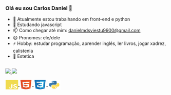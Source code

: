 ### Olá eu sou Carlos Daniel 👋

- 🔭 Atualmente estou trabalhando em front-end e python
- 🌱 Estudando javascript
- 📫 Como chegar até mim: danielmdsviestu9900@gmail.com
- 😄 Pronomes: ele/dele
- ⚡ Hobby: estudar programação, aprender inglês, ler livros, jogar xadrez, calistenia
- 🦾 Estetica
##
<div>
  <a href="https://github.com/carlosdaniel-coder">
  <img height="180em" src="https://github-readme-stats.vercel.app/api?username=carlosdaniel-coder&show_icons=true&theme=highcontrast&include_all_commits=true&count_private=true"/>
  <img height="180em" src="https://github-readme-stats.vercel.app/api/top-langs/?username=carlosdaniel-coder&layout=compact&langs_count=7&theme=highcontrast"/>
</div>
    
<div style="display: inline_block"><br>
  <img align="center" alt="Dan-Js" height="30" width="40" src="https://raw.githubusercontent.com/devicons/devicon/master/icons/javascript/javascript-plain.svg">
  <img align="center" alt="Dan-HTML" height="30" width="40" src="https://raw.githubusercontent.com/devicons/devicon/master/icons/html5/html5-original.svg">
  <img align="center" alt="Dan-CSS" height="30" width="40" src="https://raw.githubusercontent.com/devicons/devicon/master/icons/css3/css3-original.svg">
  <img align="center" alt="Dan-Python" height="30" width="40" src="https://raw.githubusercontent.com/devicons/devicon/master/icons/python/python-original.svg">
</div>
